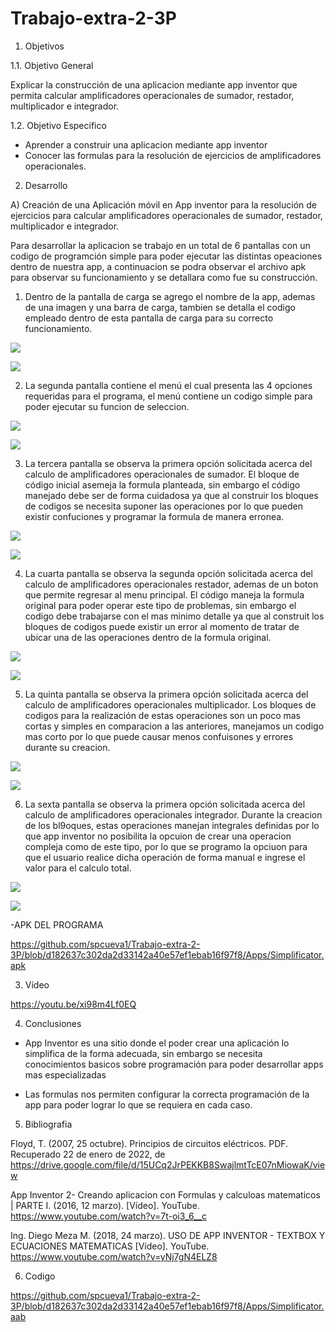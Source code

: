 # Trabajo-extra-2-3P

1. Objetivos

  1.1. Objetivo General

Explicar la construcción de una aplicacion mediante app inventor que permita calcular amplificadores operacionales de sumador, restador, multiplicador e integrador.
  
  1.2. Objetivo Especifico

- Aprender a construir una aplicacion mediante app inventor
- Conocer las formulas para la resolución de ejercicios de amplificadores operacionales.

2. Desarrollo

A) Creación de una Aplicación móvil en App inventor para la resolución de ejercicios para calcular amplificadores operacionales de sumador, restador, multiplicador e integrador.

Para desarrollar la aplicacion se trabajo en un total de 6 pantallas con un codigo de programción simple para poder ejecutar las distintas opeaciones dentro de nuestra app, a continuacion se podra observar el archivo apk para observar su funcionamiento y se detallara como fue su construcción.

  1. Dentro de la pantalla de carga se agrego el nombre de la app, ademas de una imagen y una barra    de carga, tambien se detalla el codigo empleado dentro de esta pantalla       de carga para su correcto funcionamiento.
  
  ![](https://github.com/spcueva1/Trabajo-extra-2-3P/blob/cd134852ee10dc73cf9aaf23bf22346c272916e4/imagen%20trabajo%20extar%20dos/1.PNG)
  
  ![](https://github.com/spcueva1/Trabajo-extra-2-3P/blob/cd134852ee10dc73cf9aaf23bf22346c272916e4/imagen%20trabajo%20extar%20dos/2.PNG)

  2. La segunda pantalla contiene el menú el cual presenta las 4 opciones requeridas para el programa, el menú contiene un codigo simple para poder ejecutar su funcion de            seleccion.
  
  ![](https://github.com/spcueva1/Trabajo-extra-2-3P/blob/cd134852ee10dc73cf9aaf23bf22346c272916e4/imagen%20trabajo%20extar%20dos/3.PNG)
  
  ![](https://github.com/spcueva1/Trabajo-extra-2-3P/blob/cd134852ee10dc73cf9aaf23bf22346c272916e4/imagen%20trabajo%20extar%20dos/4.PNG)
  
  3. La tercera pantalla se observa la primera opción solicitada acerca del calculo de amplificadores operacionales de sumador. El bloque de código inicial asemeja la formula      planteada, sin embargo el código manejado debe ser de forma cuidadosa ya que al construir los bloques de codigos se necesita suponer las operaciones por lo que pueden existir    confuciones y programar la formula de manera erronea.

![](https://github.com/spcueva1/Trabajo-extra-2-3P/blob/cd134852ee10dc73cf9aaf23bf22346c272916e4/imagen%20trabajo%20extar%20dos/5.PNG)

![](https://github.com/spcueva1/Trabajo-extra-2-3P/blob/cd134852ee10dc73cf9aaf23bf22346c272916e4/imagen%20trabajo%20extar%20dos/6.PNG)
  
  4. La cuarta pantalla se observa la segunda opción solicitada acerca del calculo de amplificadores operacionales restador, ademas de un boton que permite regresar al menu        principal. El código maneja la formula original para poder operar este tipo de problemas, sin embargo el codigo debe trabajarse con el mas minimo detalle ya que al construit    los bloques de codigos puede existir un error al momento de tratar de ubicar una de las operaciones dentro de la formula original.

![](https://github.com/spcueva1/Trabajo-extra-2-3P/blob/cd134852ee10dc73cf9aaf23bf22346c272916e4/imagen%20trabajo%20extar%20dos/7.PNG)

![](https://github.com/spcueva1/Trabajo-extra-2-3P/blob/cd134852ee10dc73cf9aaf23bf22346c272916e4/imagen%20trabajo%20extar%20dos/8.PNG)

  5. La quinta pantalla se observa la primera opción solicitada acerca del calculo de amplificadores operacionales multiplicador. Los bloques de codigos para la realización de      estas operaciones son un poco mas cortas y simples en comparacion a las anteriores, manejamos un codigo mas corto por lo que puede causar menos confuisones y errores durante    su creacion.

![](https://github.com/spcueva1/Trabajo-extra-2-3P/blob/cd134852ee10dc73cf9aaf23bf22346c272916e4/imagen%20trabajo%20extar%20dos/9.PNG)

![](https://github.com/spcueva1/Trabajo-extra-2-3P/blob/cd134852ee10dc73cf9aaf23bf22346c272916e4/imagen%20trabajo%20extar%20dos/10.PNG)
  
  6. La sexta pantalla se observa la primera opción solicitada acerca del calculo de amplificadores operacionales integrador. Durante la creacion de los bl9oques, estas            operaciones manejan integrales definidas por lo que app inventor no posibilita la opcuion de crear una operacion compleja como de este tipo, por lo que se programo la opciuon    para que el usuario realice dicha operación de forma manual e ingrese el valor para el calculo total.
 
![](https://github.com/spcueva1/Trabajo-extra-2-3P/blob/cd134852ee10dc73cf9aaf23bf22346c272916e4/imagen%20trabajo%20extar%20dos/11.PNG)

![](https://github.com/spcueva1/Trabajo-extra-2-3P/blob/cd134852ee10dc73cf9aaf23bf22346c272916e4/imagen%20trabajo%20extar%20dos/12.PNG)

-APK DEL PROGRAMA

https://github.com/spcueva1/Trabajo-extra-2-3P/blob/d182637c302da2d33142a40e57ef1ebab16f97f8/Apps/Simplificator.apk


3. Vídeo

https://youtu.be/xi98m4Lf0EQ


4. Conclusiones

- App Inventor es una sitio donde el poder crear una aplicación lo simplifica de la forma adecuada, sin embargo se necesita conocimientos basicos sobre programación para poder desarrollar apps mas especializadas

- Las formulas nos permiten configurar la correcta programación de la app para poder lograr lo que se requiera en cada caso.

5. Bibliografia

Floyd, T. (2007, 25 octubre). Principios de circuitos eléctricos. PDF. Recuperado 22 de enero de 2022, de https://drive.google.com/file/d/15UCq2JrPEKKB8SwajlmtTcE07nMiowaK/view

App Inventor 2- Creando aplicacion con Formulas y calculoas matematicos | PARTE I. (2016, 12 marzo). [Vídeo]. YouTube. https://www.youtube.com/watch?v=7t-oi3_6__c

Ing. Diego Meza M. (2018, 24 marzo). USO DE APP INVENTOR - TEXTBOX Y ECUACIONES MATEMATICAS [Vídeo]. YouTube. https://www.youtube.com/watch?v=yNj7gN4ELZ8

6. Codigo 

https://github.com/spcueva1/Trabajo-extra-2-3P/blob/d182637c302da2d33142a40e57ef1ebab16f97f8/Apps/Simplificator.aab


